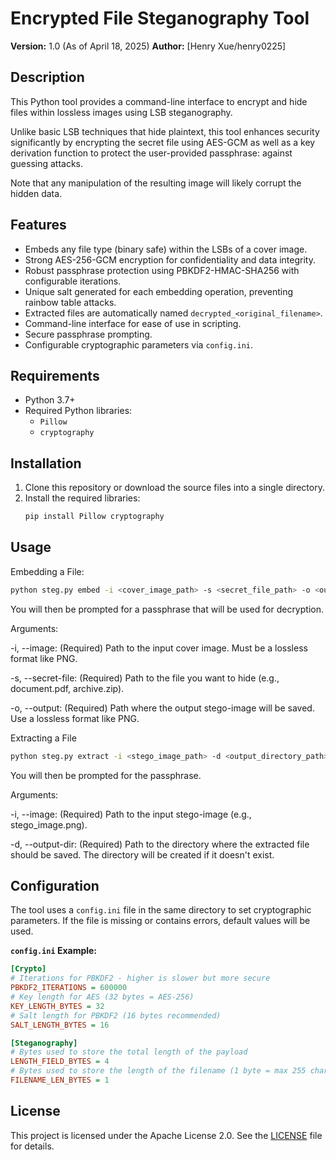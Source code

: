 # Encrypted File Steganography Tool

**Version:** 1.0 (As of April 18, 2025)
**Author:** [Henry Xue/henry0225]

## Description

This Python tool provides a command-line interface to encrypt and hide files within lossless images using LSB steganography.

Unlike basic LSB techniques that hide plaintext, this tool enhances security significantly by encrypting the secret file using AES-GCM as well as a key derivation function to protect the user-provided passphrase:
against guessing attacks.

Note that any manipulation of the resulting image will likely corrupt the hidden data.
## Features

* Embeds any file type (binary safe) within the LSBs of a cover image.
* Strong AES-256-GCM encryption for confidentiality and data integrity.
* Robust passphrase protection using PBKDF2-HMAC-SHA256 with configurable iterations.
* Unique salt generated for each embedding operation, preventing rainbow table attacks.
* Extracted files are automatically named `decrypted_<original_filename>`.
* Command-line interface for ease of use in scripting.
* Secure passphrase prompting.
* Configurable cryptographic parameters via `config.ini`.

## Requirements

* Python 3.7+
* Required Python libraries:
    * `Pillow`
    * `cryptography`

## Installation
1.  Clone this repository or download the source files into a single directory.
2.  Install the required libraries:
    ```bash
    pip install Pillow cryptography
    ```
## Usage
Embedding a File:
```bash
python steg.py embed -i <cover_image_path> -s <secret_file_path> -o <output_stego_image_path>
```
You will then be prompted for a passphrase that will be used for decryption.

Arguments:

-i, --image: (Required) Path to the input cover image. Must be a lossless format like PNG.

-s, --secret-file: (Required) Path to the file you want to hide (e.g., document.pdf, archive.zip).

-o, --output: (Required) Path where the output stego-image will be saved. Use a lossless format like PNG.

Extracting a File
```bash
python steg.py extract -i <stego_image_path> -d <output_directory_path>
```
You will then be prompted for the passphrase.

Arguments:

-i, --image: (Required) Path to the input stego-image (e.g., stego_image.png).

-d, --output-dir: (Required) Path to the directory where the extracted file should be saved. The directory will be created if it doesn't exist.

## Configuration

The tool uses a `config.ini` file in the same directory to set cryptographic parameters. If the file is missing or contains errors, default values will be used.

**`config.ini` Example:**

```ini
[Crypto]
# Iterations for PBKDF2 - higher is slower but more secure
PBKDF2_ITERATIONS = 600000
# Key length for AES (32 bytes = AES-256)
KEY_LENGTH_BYTES = 32
# Salt length for PBKDF2 (16 bytes recommended)
SALT_LENGTH_BYTES = 16

[Steganography]
# Bytes used to store the total length of the payload
LENGTH_FIELD_BYTES = 4
# Bytes used to store the length of the filename (1 byte = max 255 chars)
FILENAME_LEN_BYTES = 1
```
## License
This project is licensed under the Apache License 2.0. See the [LICENSE](LICENSE) file for details.